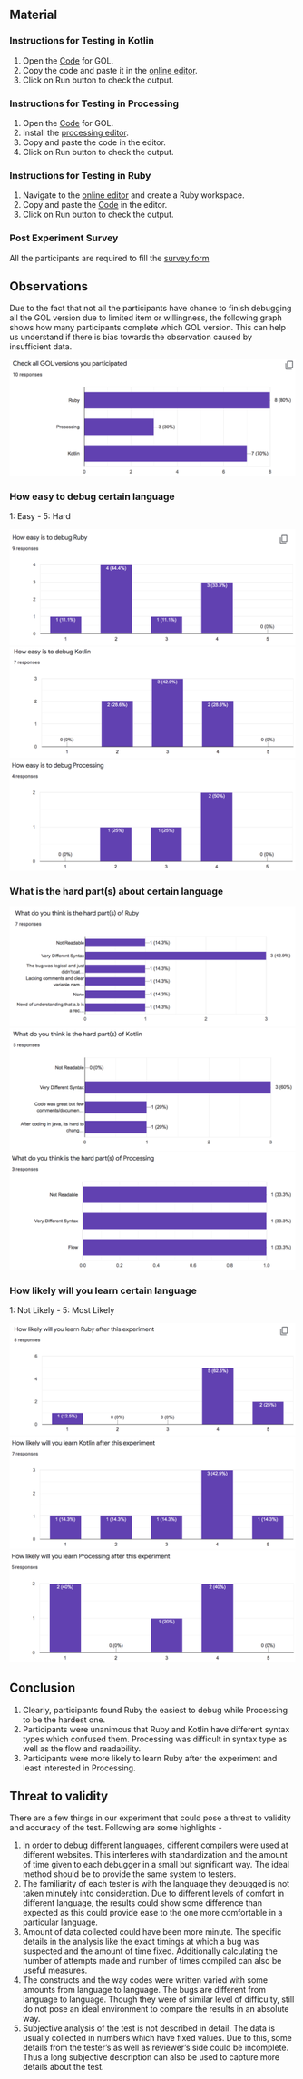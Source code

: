 ## Material

### Instructions for Testing in Kotlin
1. Open the [Code](https://github.com/ianyehwork/CSC510_HW2/blob/master/kotlin/gameoflifebugged.kt) for GOL.
2. Copy the code and  paste it in the [online editor](https://play.kotlinlang.org/).
3. Click on Run button to check the output.

### Instructions for Testing in Processing
1. Open the [Code](https://github.com/ianyehwork/CSC510_HW2/blob/master/processing/game_of_life/game_of_life_bug.pde) for GOL.
2. Install the [processing editor](https://processing.org/download/).
3. Copy and paste the code in the editor.
4. Click on Run button to check the output.

### Instructions for Testing in Ruby
1. Navigate to the [online editor](https://repl.it/~) and create a Ruby workspace.
2. Copy and paste the [Code](https://github.com/ianyehwork/CSC510_HW2/blob/master/ruby/life_bug.rb) in the editor.
3. Click on Run button to check the output.

### Post Experiment Survey
All the participants are required to fill the [survey form](https://docs.google.com/forms/d/e/1FAIpQLSeAyvzNEJ6ozMKzJXRQOpA_AgN3aico8uZJ9fSEIe81Bukxow/viewform?usp=sf_link)

## Observations
Due to the fact that not all the participants have chance to finish debugging all the GOL version due to limited item or willingness, the following graph shows how many participants complete which GOL version. This can help us understand if there is bias towards the observation caused by insufficient data.

<img src="/image/Version_Participant_Count.png">

### How easy to debug certain language
1: Easy - 5: Hard

<img src="/image/Easy_Ruby.png">
<img src="/image/Easy_Kotlin.png">
<img src="/image/Easy_Proc.png">

### What is the hard part(s) about certain language

<img src="/image/Hard_Ruby.png">
<img src="/image/Hard_Kotlin.png">
<img src="/image/Hard_Proc.png">

### How likely will you learn certain language
1: Not Likely - 5: Most Likely

<img src="/image/Likely_Ruby.png">
<img src="/image/Likely_Kotlin.png">
<img src="/image/Likely_Proc.png">

## Conclusion
1. Clearly, participants found Ruby the easiest to debug while Processing to be the hardest one.  
2. Participants were unanimous that Ruby and Kotlin have different syntax types which confused them. Processing was difficult in syntax type as well as the flow and readability. 
3. Participants were more likely to learn Ruby after the experiment and least interested in Processing.  

## Threat to validity
There are a few things in our experiment that could pose a threat to validity and accuracy of the test. Following are some highlights -   
1. In order to debug different languages, different compilers were used at different websites. This interferes with standardization and the amount of time given to each debugger in a small but significant way. The ideal method should be to provide the same system to testers.  
2. The familiarity of each tester is with the language they debugged is not taken minutely into consideration. Due to different levels of comfort in different language, the results could show some difference than expected as this could provide ease to the one more comfortable in a particular language.  
3. Amount of data collected could have been more minute. The specific details in the analysis like the exact timings at which a bug was suspected and the amount of time fixed. Additionally calculating the number of attempts made and number of times compiled can also be useful measures.  
4. The constructs and the way codes were written varied with some amounts from language to language. The bugs are different from language to language. Though they were of similar level of difficulty, still do not pose an ideal environment to compare the results in an absolute way.  
5. Subjective analysis of the test is not described in detail. The data is usually collected in numbers which have fixed values. Due to this, some details from the tester’s as well as reviewer’s side could be incomplete. Thus a long subjective description can also be used to capture more details about the test.  
